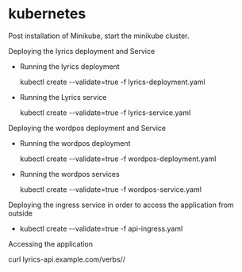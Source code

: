 # kubernetes

Post installation of Minikube, start the minikube cluster.

Deploying the lyrics deployment and Service 

 - Running the lyrics deployment

   kubectl create --validate=true -f lyrics-deployment.yaml

 - Running the Lyrics service

   kubectl create --validate=true -f lyrics-service.yaml


Deploying the wordpos deployment and Service

 - Running the wordpos deployment

   kubectl create --validate=true -f wordpos-deployment.yaml

 - Running the wordpos services

   kubectl create --validate=true -f wordpos-service.yaml


Deploying the ingress service in order to access the application from outside

 - kubectl create --validate=true -f api-ingress.yaml

Accessing the application

 curl lyrics-api.example.com/verbs/<artist>/<title>
 curl lyrics-api.example.com/adjectives/<artist>/<title>

 	example : curl lyrics-api.example.com/adjectives/coldplay/yellow
 			  curl lyrics-api.example.com/verbs/coldplay/yellow


